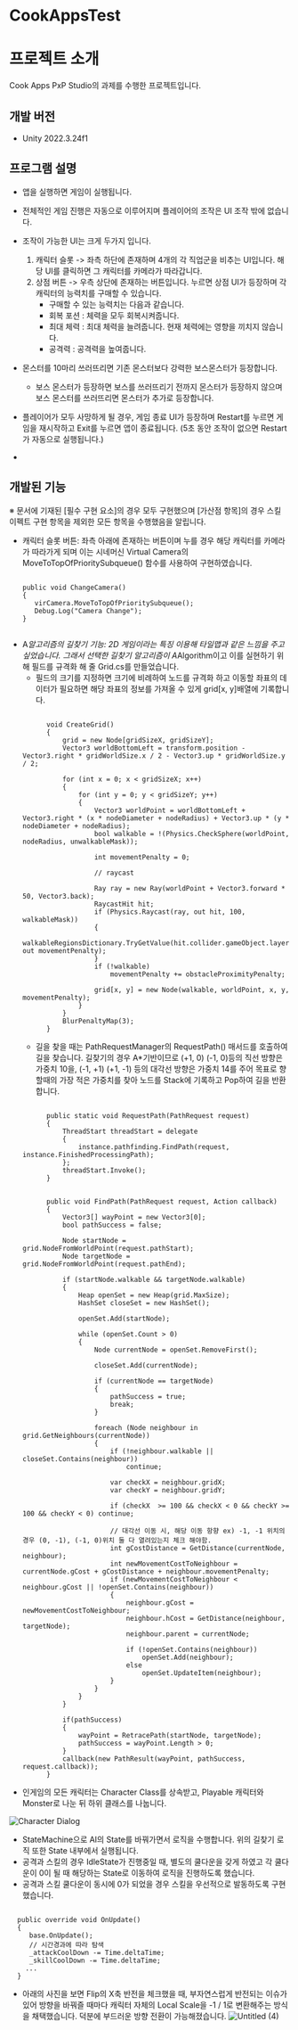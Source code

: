 # CookAppsTest

# 프로젝트 소개
Cook Apps PxP Studio의 과제를 수행한 프로젝트입니다.

## 개발 버전
- Unity 2022.3.24f1

## 프로그램 설명
- 앱을 실행하면 게임이 실행됩니다.
- 전체적인 게임 진행은 자동으로 이루어지며 플레이어의 조작은 UI 조작 밖에 없습니다.
- 조작이 가능한 UI는 크게 두가지 입니다.
  1. 캐릭터 슬롯 -> 좌측 하단에 존재하며 4개의 각 직업군을 비추는 UI입니다. 해당 UI를 클릭하면 그 캐릭터를 카메라가 따라갑니다.
  2. 상점 버튼 -> 우측 상단에 존재하는 버튼입니다. 누르면 상점 UI가 등장하며 각 캐릭터의 능력치를 구매할 수 있습니다.
     - 구매할 수 있는 능력치는 다음과 같습니다.
     - 회복 포션 : 체력을 모두 회복시켜줍니다.
     - 최대 체력 : 최대 체력을 늘려줍니다. 현재 체력에는 영향을 끼치지 않습니다.
     - 공격력 : 공격력을 높여줍니다.

- 몬스터를 10마리 쓰러뜨리면 기존 몬스터보다 강력한 보스몬스터가 등장합니다.
  - 보스 몬스터가 등장하면 보스를 쓰러뜨리기 전까지 몬스터가 등장하지 않으며 보스 몬스터를 쓰러뜨리면 몬스터가 추가로 등장합니다.
- 플레이어가 모두 사망하게 될 경우, 게임 종료 UI가 등장하며 Restart를 누르면 게임을 재시작하고 Exit를 누르면 앱이 종료됩니다. (5초 동안 조작이 없으면 Restart가 자동으로 실행됩니다.)
- 
## 개발된 기능
※ 문서에 기재된 [필수 구현 요소]의 경우 모두 구현했으며 [가산점 항목]의 경우 스킬 이펙트 구현 항목을 제외한 모든 항목을 수행했음을 알립니다.

- 캐릭터 슬롯 버튼: 좌측 아래에 존재하는 버튼이며 누를 경우 해당 캐릭터를 카메라가 따라가게 되며 이는 시네머신 Virtual Camera의 MoveToTopOfPrioritySubqueue() 함수를 사용하여 구현하였습니다.
  <pre><code>
  public void ChangeCamera()
  {
     virCamera.MoveToTopOfPrioritySubqueue();
     Debug.Log("Camera Change");
  }

  </code></pre>
- A*알고리즘의 길찾기 기능: 2D 게임이라는 특징 이용해 타일맵과 같은 느낌을 주고 싶었습니다. 그래서 선택한 길찾기 알고리즘이 A*Algorithm이고 이를 실현하기 위해 필드를 규격화 해 줄 Grid.cs를 만들었습니다.
  + 필드의 크기를 지정하면 크기에 비례하여 노드를 규격화 하고 이동할 좌표의 데이터가 필요하면 해당 좌표의 정보를 가져올 수 있게 grid[x, y]배열에 기록합니다. 
  <pre><code>
        void CreateGrid()
        {
            grid = new Node[gridSizeX, gridSizeY];
            Vector3 worldBottomLeft = transform.position - Vector3.right * gridWorldSize.x / 2 - Vector3.up * gridWorldSize.y / 2;

            for (int x = 0; x < gridSizeX; x++)
            {
                for (int y = 0; y < gridSizeY; y++)
                {
                    Vector3 worldPoint = worldBottomLeft + Vector3.right * (x * nodeDiameter + nodeRadius) + Vector3.up * (y * nodeDiameter + nodeRadius);
                    bool walkable = !(Physics.CheckSphere(worldPoint, nodeRadius, unwalkableMask));

                    int movementPenalty = 0;

                    // raycast

                    Ray ray = new Ray(worldPoint + Vector3.forward * 50, Vector3.back);
                    RaycastHit hit;
                    if (Physics.Raycast(ray, out hit, 100, walkableMask))
                    {
                        walkableRegionsDictionary.TryGetValue(hit.collider.gameObject.layer, out movementPenalty);
                    }
                    if (!walkable)
                        movementPenalty += obstacleProximityPenalty;

                    grid[x, y] = new Node(walkable, worldPoint, x, y, movementPenalty);
                }
            }
            BlurPenaltyMap(3);
        }
  </code></pre>
  + 길을 찾을 때는 PathRequestManager의 RequestPath() 매서드를 호출하여 길을 찾습니다. 길찾기의 경우 A*기반이므로 (+1, 0) (-1, 0)등의 직선 방향은 가중치 10을, (-1, +1) (+1, -1) 등의 대각선 방향은 가중치 14를 주어 목표로 향할때의 가장 적은 가중치를 찾아 노드를 Stack에 기록하고 Pop하여 길을 반환합니다.
  <pre><code>
        public static void RequestPath(PathRequest request)
        {
            ThreadStart threadStart = delegate
            {
                instance.pathfinding.FindPath(request, instance.FinishedProcessingPath);
            };
            threadStart.Invoke();
        }
  </code></pre>
  <pre><code>
        public void FindPath(PathRequest request, Action<PathResult> callback)
        {
            Vector3[] wayPoint = new Vector3[0];
            bool pathSuccess = false;

            Node startNode = grid.NodeFromWorldPoint(request.pathStart);
            Node targetNode = grid.NodeFromWorldPoint(request.pathEnd);

            if (startNode.walkable && targetNode.walkable)
            {
                Heap<Node> openSet = new Heap<Node>(grid.MaxSize);
                HashSet<Node> closeSet = new HashSet<Node>();

                openSet.Add(startNode);

                while (openSet.Count > 0)
                {
                    Node currentNode = openSet.RemoveFirst();

                    closeSet.Add(currentNode);

                    if (currentNode == targetNode)
                    {
                        pathSuccess = true;
                        break;
                    }

                    foreach (Node neighbour in grid.GetNeighbours(currentNode))
                    {
                        if (!neighbour.walkable || closeSet.Contains(neighbour))
                            continue;
                        
                        var checkX = neighbour.gridX;
                        var checkY = neighbour.gridY;

                        if (checkX  >= 100 && checkX < 0 && checkY >= 100 && checkY < 0) continue;

                        // 대각선 이동 시, 해당 이동 항향 ex) -1, -1 위치의 경우 (0, -1), (-1, 0)위치 둘 다 열려있는지 체크 해야함.
                        int gCostDistance = GetDistance(currentNode, neighbour);
                        int newMovementCostToNeighbour = currentNode.gCost + gCostDistance + neighbour.movementPenalty;
                        if (newMovementCostToNeighbour < neighbour.gCost || !openSet.Contains(neighbour))
                        {
                            neighbour.gCost = newMovementCostToNeighbour;
                            neighbour.hCost = GetDistance(neighbour, targetNode);
                            neighbour.parent = currentNode;

                            if (!openSet.Contains(neighbour))
                                openSet.Add(neighbour);
                            else
                                openSet.UpdateItem(neighbour);
                        }
                    }
                }
            }
                                                         
            if(pathSuccess)
            {
                wayPoint = RetracePath(startNode, targetNode);
                pathSuccess = wayPoint.Length > 0;
            }
            callback(new PathResult(wayPoint, pathSuccess, request.callback));
        }
  </code></pre>
- 인게임의 모든 캐릭터는 Character Class를 상속받고, Playable 캐릭터와 Monster로 나눈 뒤 하위 클래스를 나눕니다.
  
![Character Dialog](https://github.com/hoper7748/CookAppsTest/assets/50869470/67de987e-cca8-40ff-8759-4877315f0c57)

- StateMachine으로 AI의 State를 바꿔가면서 로직을 수행합니다. 위의 길찾기 로직 또한 State 내부에서 실행됩니다.
- 공격과 스킬의 경우 IdleState가 진행중일 때, 별도의 쿨다운을 갖게 하였고 각 쿨다운이 0이 될 때 해당하는 State로 이동하여 로직을 진행하도록 했습니다.
- 공격과 스킬 쿨다운이 동시에 0가 되었을 경우 스킬을 우선적으로 발동하도록 구현했습니다.

<pre><code>
  public override void OnUpdate()
  {
     base.OnUpdate();
     // 시간경과에 따라 탐색
     _attackCoolDown -= Time.deltaTime;
     _skillCoolDown -= Time.deltaTime;
    ...
  }
</code></pre>

- 아래의 사진을 보면 Flip의 X축 반전을 체크했을 때, 부자연스럽게 반전되는 이슈가 있어 방향을 바꿔즐 때마다 캐릭터 자체의 Local Scale을 -1 / 1로 변환해주는 방식을 채택했습니다.
  덕분에 부드러운 방향 전환이 가능해졌습니다.
![Untitled (4)](https://github.com/hoper7748/AssignmentRepository/assets/50869470/49b54227-e2e1-4e70-9614-22e6009d25e9)

